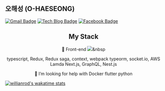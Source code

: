 


## 오해성 (O-HAESEONG)

  [![Gmail Badge](https://img.shields.io/badge/Gmail-d14836?style=flat-square&logo=Gmail&logoColor=white&link=mailto:gotjd2720@gmail.com)](mailto:gotjd2720@gmail.com)
[![Tech Blog Badge](http://img.shields.io/badge/-Tech%20blog-black?style=flat-square&logo=github&link=https://velog.io/@alskt0419/)](https://velog.io/@alskt0419/)
[![Facebook Badge](https://img.shields.io/badge/facebook-1877f2?style=flat-square&logo=facebook&logoColor=white&link=https://www.facebook.com/profile.php?id=100009118698253&ref=bookmarks)](https://www.facebook.com/profile.php?id=100009118698253&ref=bookmarks)



<div align="center" style="text-align:center">

## My Stack
🌱 Front-end
  <img src="https://img.shields.io/badge/React-ffffff?style=flat-square&logo=React&logoColor=white"/></a>&nbsp 

  
 typescript, Redux, Redux saga, context, webpack
 typeorm, socket.io, AWS Lamda
 Next.js, GraphQL, Nest.js


👋 I’m looking for help with
 Docker
 flutter
 python


</div>

[![willianrod's wakatime stats](https://github-readme-stats.vercel.app/api/wakatime?username=ohaeseong&layout=compact)](https://github.com/ohaeseong)
